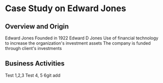 # **Case Study on Edward Jones**
## Overview and Origin
Edward Jones
Founded in 1922
Edward D Jones
Use of financial technology to increase the organization's investment assets 
The company is funded through client's investments


## Business Activities
Test 1,2,3
Test 4, 5 6git add 